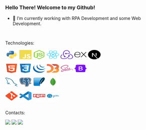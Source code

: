 ### Hello There! Welcome to my Github!


- 🔭 I’m currently working with RPA Development and some Web Development.

<div style="display: inline_block"><br>
   <p>Technologies:</p>
     <img align="center" alt="Alen-Python" height="30" width="40" src="https://raw.githubusercontent.com/devicons/devicon/master/icons/python/python-original.svg">
  <img align="center" alt="Alen-Js" height="30" width="40" src="https://raw.githubusercontent.com/devicons/devicon/master/icons/javascript/javascript-plain.svg">
      <img align="center" alt="Alen-nodejs" height="30" width="40" src="https://raw.githubusercontent.com/devicons/devicon/master/icons/nodejs/nodejs-original.svg">
  <img align="center" alt="Alen-React" height="30" width="40" src="https://raw.githubusercontent.com/devicons/devicon/master/icons/react/react-original.svg">
    <img align="center" alt="Alen-Redux" height="30" width="40" src="https://raw.githubusercontent.com/devicons/devicon/master/icons/redux/redux-original.svg">
   <img align="center" alt="Alen-Express" height="30" width="40" src="https://raw.githubusercontent.com/devicons/devicon/master/icons/express/express-original.svg">
         <img align="center" alt="Alen-nextjs" height="30" width="40" src="https://raw.githubusercontent.com/devicons/devicon/master/icons/nextjs/nextjs-original.svg">

  <p></p>
  <img align="center" alt="Alen-HTML" height="30" width="40" src="https://raw.githubusercontent.com/devicons/devicon/master/icons/html5/html5-original.svg">
  <img align="center" alt="Alen-CSS" height="30" width="40" src="https://raw.githubusercontent.com/devicons/devicon/master/icons/css3/css3-original.svg">
  <img align="center" alt="Alen-jQuery" height="30" width="40" src="https://raw.githubusercontent.com/devicons/devicon/master/icons/jquery/jquery-original.svg">
  <img align="center" alt="Alen-d3js" height="30" width="40" src="https://raw.githubusercontent.com/devicons/devicon/master/icons/d3js/d3js-original.svg">
  <img align="center" alt="Alen-Sass" height="30" width="40" src="https://raw.githubusercontent.com/devicons/devicon/master/icons/sass/sass-original.svg">
  <img align="center" alt="Alen-BootStrap" height="30" width="40" src="https://raw.githubusercontent.com/devicons/devicon/master/icons/bootstrap/bootstrap-original.svg">
   <p></p>
  <img align="center" alt="Alen-MySQL" height="30" width="40" src="https://raw.githubusercontent.com/devicons/devicon/master/icons/mysql/mysql-original.svg">
    <img align="center" alt="Alen-postgresql" height="30" width="40" src="https://raw.githubusercontent.com/devicons/devicon/master/icons/postgresql/postgresql-original.svg">
       <img align="center" alt="Alen-microsoftsqlserver" height="30" width="40" src="https://raw.githubusercontent.com/devicons/devicon/master/icons/sqlite/sqlite-original.svg">
    <img align="center" alt="Alen-mongodb" height="30" width="40" src="https://raw.githubusercontent.com/devicons/devicon/master/icons/mongodb/mongodb-original.svg">
  <p></p>
    <img align="center" alt="Alen-Github" height="30" width="40" src="https://raw.githubusercontent.com/devicons/devicon/master/icons/git/git-original.svg">
    <img align="center" alt="Alen-vscode" height="30" width="40" src="https://raw.githubusercontent.com/devicons/devicon/master/icons/vscode/vscode-original.svg">
       <img align="center" alt="Alen-npm" height="30" width="40" src="https://raw.githubusercontent.com/devicons/devicon/master/icons/npm/npm-original-wordmark.svg">
          <img align="center" alt="Alen-yarn" height="30" width="40" src="https://raw.githubusercontent.com/devicons/devicon/master/icons/yarn/yarn-original-wordmark.svg">
  <p></p>
</div>
  
  ##
 
<div>
   <p>Contacts:</p> 
  <a href = "mailto:alencardotpy@gmail.com"><img src="https://img.shields.io/badge/-Gmail-%23333?style=for-the-badge&logo=gmail&logoColor=white" target="_blank"></a>
  <a href="https://www.linkedin.com/in/alencardotpy" target="_blank"><img src="https://img.shields.io/badge/-LinkedIn-%230077B5?style=for-the-badge&logo=linkedin&logoColor=white" target="_blank"></a>
  <a href="https://twitter.com/alencardotpy" target="_blank"><img src="https://img.shields.io/badge/-Twitter-%230077B5?style=for-the-badge&logo=twitter&logoColor=white" target="_blank"></a>  
</div>
